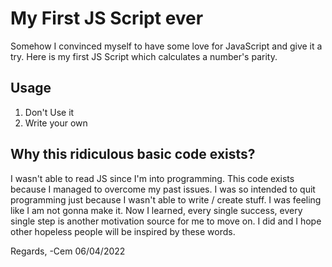 # My First JS Script ever
Somehow I convinced myself to have some love for JavaScript and give it a try. Here is my first JS Script which calculates a number's parity. 

##  Usage

1. Don't Use it
2. Write your own 

## Why this ridiculous basic code exists?
I wasn't able to read JS since I'm into programming. This code exists because I managed to overcome my past issues.
I was so intended to quit programming just because I wasn't able to write / create stuff. I was feeling like I am not gonna make it.
Now I learned, every single success, every single step is another motivation source for me to move on. I did and I hope other hopeless people will be inspired by these words.

Regards,
-Cem
06/04/2022
